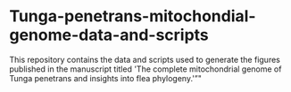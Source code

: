 # Tunga-penetrans-mitochondial-genome-data-and-scripts
This repository contains the data and scripts used to generate the figures published in the manuscript titled 'The complete mitochondrial genome of Tunga penetrans and insights into flea phylogeny.'”"
